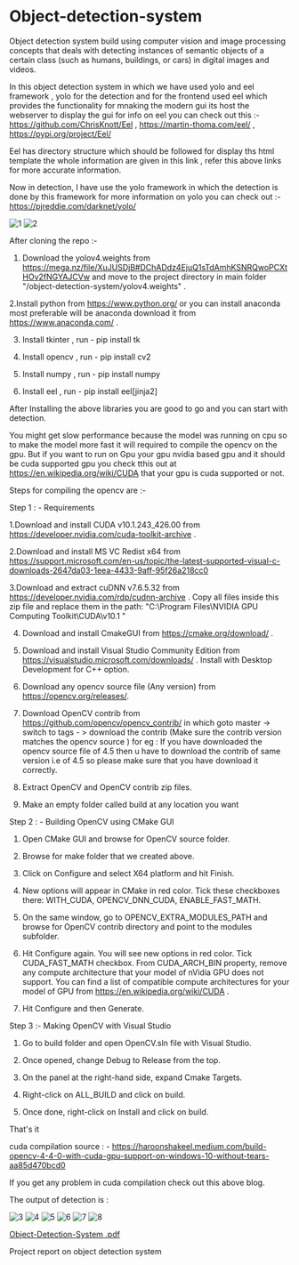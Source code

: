 
# Object-detection-system
Object detection system build using  computer vision and image processing concepts  that deals with detecting instances of semantic objects of a certain class 
(such as humans, buildings, or cars) in digital images and videos.

In this object detection system in which we have used yolo and eel framework ,  yolo for the detection and for the frontend used eel which provides the
functionality for mnaking the modern gui its host the webserver to display the gui for  info on eel you can check out this :-
https://github.com/ChrisKnott/Eel , https://martin-thoma.com/eel/ , https://pypi.org/project/Eel/ 

Eel has directory structure which should be followed for display ths html template the whole information are given in this link , 
refer this above links for more accurate information.

Now in detection, I have use the yolo framework in which the detection is done by this framework for more information on yolo you can check out :-
https://pjreddie.com/darknet/yolo/ 

![1](https://user-images.githubusercontent.com/70086773/127762327-cd83e4fe-050a-4615-b419-a8f353f139cb.PNG)
![2](https://user-images.githubusercontent.com/70086773/127762331-7ec0573e-37e2-450a-b4e7-73eaa4606e4c.PNG)



After cloning the repo :-

   1. Download the  yolov4.weights from https://mega.nz/file/XuJUSDjB#DChADdz4EjuQ1sTdAmhKSNRQwoPCXtHOv2fNGYAJCVw 
 and move to the project directory in main folder "/object-detection-system/yolov4.weights" . 

  2.Install python from https://www.python.org/ or you can install anaconda most preferable will 
be anaconda download it from  https://www.anaconda.com/ . 

3. Install tkinter  , run -  pip install tk

4. Install opencv   , run -  pip install cv2

5. Install numpy    , run -  pip install numpy

6. Install eel      , run -  pip install eel[jinja2]

 
After Installing the above libraries you are good to go and you can start with detection.

You might get slow performance because the model was running on cpu so to make the model more fast it will required to compile the opencv on the gpu.
But if you want to run on Gpu your gpu nvidia based gpu and it should be cuda supported gpu you check tthis out at https://en.wikipedia.org/wiki/CUDA 
that your gpu is cuda supported or not.

Steps for compiling the opencv are :-

Step 1 : - Requirements 

1.Download and install CUDA v10.1.243_426.00 from https://developer.nvidia.com/cuda-toolkit-archive .

2.Download and install MS VC Redist x64 from https://support.microsoft.com/en-us/topic/the-latest-supported-visual-c-downloads-2647da03-1eea-4433-9aff-95f26a218cc0

3.Download and extract cuDNN v7.6.5.32 from https://developer.nvidia.com/rdp/cudnn-archive . 
Copy all files inside this zip file and replace them in the path:
"C:\Program Files\NVIDIA GPU Computing Toolkit\CUDA\v10.1 "

4. Download and install CmakeGUI from https://cmake.org/download/ .

5. Download and install Visual Studio Community Edition from https://visualstudio.microsoft.com/downloads/ .
Install with Desktop Development for C++ option.

6. Download any opencv source file (Any version) from https://opencv.org/releases/.

7. Download OpenCV contrib from https://github.com/opencv/opencv_contrib/  in which goto master -> switch to tags - > download the contrib (Make sure the contrib 
version matches the opencv source ) for eg : If you have downloaded the opencv source file of 4.5 then u have to download the contrib of same version i.e of 4.5 
so please make sure that you have download it correctly.
 
8. Extract OpenCV and OpenCV contrib zip files.

9. Make an empty folder called build at any location you want 


Step 2 : - Building OpenCV using CMake GUI

1. Open CMake GUI and browse for OpenCV source folder.

2. Browse for make folder that we created above.

3. Click on Configure and select X64 platform and hit Finish.

4. New options will appear in CMake in red color. Tick these checkboxes there: WITH_CUDA, OPENCV_DNN_CUDA, ENABLE_FAST_MATH.

5. On the same window, go to OPENCV_EXTRA_MODULES_PATH and browse for OpenCV contrib directory and point to the modules subfolder.

6. Hit Configure again. You will see new options in red color. Tick CUDA_FAST_MATH checkbox. From CUDA_ARCH_BIN property, remove any compute architecture that your model 
of nVidia GPU does not support. You can find a list of compatible compute architectures for your model of GPU from https://en.wikipedia.org/wiki/CUDA .

7. Hit Configure and then Generate.

Step 3 :- Making OpenCV with Visual Studio

1. Go to build folder and open OpenCV.sln file with Visual Studio.

2. Once opened, change Debug to Release from the top.

3. On the panel at the right-hand side, expand Cmake Targets.

4. Right-click on ALL_BUILD and click on build.

5. Once done, right-click on Install and click on build.

That's it 

cuda compilation source : - https://haroonshakeel.medium.com/build-opencv-4-4-0-with-cuda-gpu-support-on-windows-10-without-tears-aa85d470bcd0 

If you get any problem in cuda compilation check out this above blog.


The output of detection is : 

![3](https://user-images.githubusercontent.com/70086773/127762417-63ddaa15-ae07-4a7a-b973-706f9576effe.jpg)
![4](https://user-images.githubusercontent.com/70086773/127762419-65e60ae6-28b4-461d-a04b-494a272bcf60.jpg)
![5](https://user-images.githubusercontent.com/70086773/127762421-da8c9913-f6d7-4516-af00-298b784c5608.jpg)
![6](https://user-images.githubusercontent.com/70086773/127762423-7f2bd632-19c6-40b3-a055-364dbaa9bc17.jpg)
![7](https://user-images.githubusercontent.com/70086773/127762425-54c34147-016a-4e5f-a420-ab1ad575684b.jpg)
![8](https://user-images.githubusercontent.com/70086773/127762427-bfa7ce70-b05c-44e1-a6c6-b760039b0846.jpg)

[Object-Detection-System .pdf](https://github.com/sanjayfs18if054/Object-detection-system/files/6912279/FSGROUP.4.pdf)


Project report on object detection system








